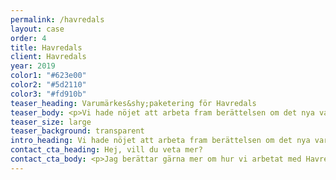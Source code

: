 ```yaml
---
permalink: /havredals
layout: case
order: 4
title: Havredals
client: Havredals
year: 2019
color1: "#623e00"
color2: "#5d2110"
color3: "#fd910b"
teaser_heading: Varumärkes&shy;paketering för Havredals
teaser_body: <p>Vi hade nöjet att arbeta fram berättelsen om det nya varumärket Havredals. Vi ville ge Havredals en tonalitet och identitet som var genomgående från bakgrundsberättelse till förpackningscopy.</p>
teaser_size: large
teaser_background: transparent
intro_heading: Vi hade nöjet att arbeta fram berättelsen om det nya varumärket Havredals.
contact_cta_heading: Hej, vill du veta mer?
contact_cta_body: <p>Jag berättar gärna mer om hur vi arbetat med Havredals och hur vi kan hjälpa er.</p>
---
```

